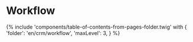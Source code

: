 # Workflow

{% include 'components/table-of-contents-from-pages-folder.twig' with {
  'folder': 'en/crm/workflow',
  'maxLevel': 3,
} %}
